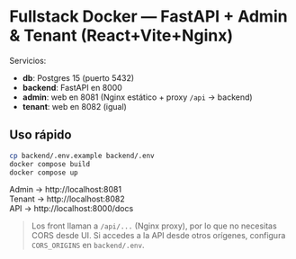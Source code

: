 # Fullstack Docker — FastAPI + Admin & Tenant (React+Vite+Nginx)

Servicios:
- **db**: Postgres 15 (puerto 5432)
- **backend**: FastAPI en 8000
- **admin**: web en 8081 (Nginx estático + proxy `/api` → backend)
- **tenant**: web en 8082 (igual)

## Uso rápido
```bash
cp backend/.env.example backend/.env
docker compose build
docker compose up
```

Admin → http://localhost:8081  
Tenant → http://localhost:8082  
API → http://localhost:8000/docs

> Los front llaman a `/api/...` (Nginx proxy), por lo que no necesitas CORS desde UI.
> Si accedes a la API desde otros orígenes, configura `CORS_ORIGINS` en `backend/.env`.

